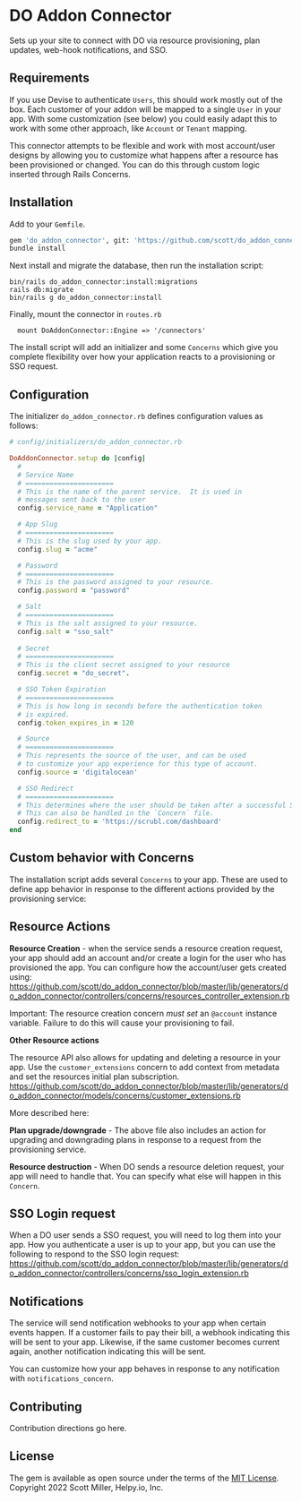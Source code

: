 # DO Addon Connector

Sets up your site to connect with DO via resource provisioning, plan updates, web-hook notifications, and SSO.

## Requirements

If you use Devise to authenticate `Users`, this should work mostly out of the box.  Each customer of your addon will be mapped to a single `User` in your app. With some customization (see below) you could easily adapt this to work with some other approach, like `Account` or `Tenant` mapping.

This connector attempts to be flexible and work with most account/user designs by allowing you to customize what happens after a resource has been provisioned or changed.  You can do this through custom logic inserted through Rails Concerns.

## Installation

Add to your `Gemfile`.

``` bash
gem 'do_addon_connector', git: 'https://github.com/scott/do_addon_connector'
bundle install
```

Next install and migrate the database, then run the installation script:

```
bin/rails do_addon_connector:install:migrations
rails db:migrate
bin/rails g do_addon_connector:install
```

Finally, mount the connector in `routes.rb`
```
  mount DoAddonConnector::Engine => '/connectors'
```

The install script will add an initializer and some `Concerns` which give you complete flexibility over how your application reacts to a provisioning or SSO request. 

## Configuration

The initializer `do_addon_connector.rb` defines configuration values as follows:

``` ruby
# config/initializers/do_addon_connector.rb

DoAddonConnector.setup do |config|
  # 
  # Service Name
  # ======================
  # This is the name of the parent service.  It is used in
  # messages sent back to the user 
  config.service_name = "Application"

  # App Slug
  # ======================
  # This is the slug used by your app.
  config.slug = "acme"

  # Password
  # ======================
  # This is the password assigned to your resource.
  config.password = "password" 

  # Salt
  # ======================
  # This is the salt assigned to your resource.
  config.salt = "sso_salt"
  
  # Secret
  # ======================
  # This is the client secret assigned to your resource
  config.secret = "do_secret".

  # SSO Token Expiration
  # ======================
  # This is how long in seconds before the authentication token 
  # is expired.
  config.token_expires_in = 120

  # Source
  # ======================
  # This represents the source of the user, and can be used
  # to customize your app experience for this type of account.
  config.source = 'digitalocean'

  # SSO Redirect
  # ======================
  # This determines where the user should be taken after a successful SSO.
  # This can also be handled in the `Concern` file.
  config.redirect_to = 'https://scrubl.com/dashboard'
end

```
## Custom behavior with Concerns

The installation script adds several `Concerns` to your app.  These are used to define app behavior in response to the different actions provided by the provisioning service:

## Resource Actions

**Resource Creation** - when the service sends a resource creation request, your app should add an account and/or create a login for the user who has provisioned the app.  You can configure how the account/user gets created using: https://github.com/scott/do_addon_connector/blob/master/lib/generators/do_addon_connector/controllers/concerns/resources_controller_extension.rb

Important: The resource creation concern *must set* an `@account` instance variable.  Failure to do this will cause your provisioning to fail.

**Other Resource actions**

The resource API also allows for updating and deleting a resource in your app. Use the `customer_extensions` concern to add context from metadata and set the resources initial plan subscription. https://github.com/scott/do_addon_connector/blob/master/lib/generators/do_addon_connector/models/concerns/customer_extensions.rb

More described here:

**Plan upgrade/downgrade** - The above file also includes an action for upgrading and downgrading plans in response to a request from the provisioning service.

**Resource destruction** - When DO sends a resource deletion request, your app will need to handle that.  You can specify what else will happen in this `Concern`.

## SSO Login request 

When a DO user sends a SSO request, you will need to log them into your app. How you authenticate a user is up to your app, but you can use the following to respond to the SSO login request: https://github.com/scott/do_addon_connector/blob/master/lib/generators/do_addon_connector/controllers/concerns/sso_login_extension.rb

## Notifications

The service will send notification webhooks to your app when certain events happen. If a customer fails to pay their bill, a webhook indicating this will be sent to your app.  Likewise, if the same customer becomes current again, another notification indicating this will be sent.

You can customize how your app behaves in response to any notification with `notifications_concern`.


## Contributing
Contribution directions go here.

## License
The gem is available as open source under the terms of the [MIT License](https://opensource.org/licenses/MIT). Copyright 2022 Scott Miller, Helpy.io, Inc.
